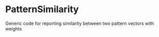 PatternSimilarity
=================

Generic code for reporting similarity between two pattern vectors with weights